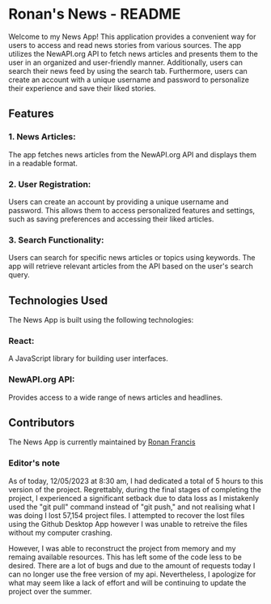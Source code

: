 # Ronan's News - README

Welcome to my News App! This application provides a convenient way for users to access and read news stories from various sources. The app utilizes the NewAPI.org API to fetch news articles and presents them to 
the user in an organized and user-friendly manner. Additionally, users can search their news feed by using the search tab. Furthermore, users can create an account
with a unique username and password to personalize their experience and save their liked stories.
## Features
### 1. News Articles:
   The app fetches news articles from the NewAPI.org API and displays them in a readable format.
### 2. User Registration:
   Users can create an account by providing a unique username and password. 
   This allows them to access personalized features and settings, such as saving preferences and accessing their liked articles.
### 3. Search Functionality: 
  Users can search for specific news articles or topics using keywords. The app will retrieve relevant articles from the API based on the user's search query.
  
  
 ## Technologies Used
   The News App is built using the following technologies:

### React: 
  A JavaScript library for building user interfaces.
### NewAPI.org API:
  Provides access to a wide range of news articles and headlines.

## Contributors
The News App is currently maintained by [Ronan Francis](https://github.com/Ronan-Francis/RonansNews) 

### Editor's note
As of today, 12/05/2023 at 8:30 am, I had dedicated a total of 5 hours to this version of the project. Regrettably, during the final stages of completing the project, I experienced a significant setback due to data loss as I mistakenly used the "git pull" command instead of "git push," and not realising what I was doing I lost 57,154 project files. I attempted to recover the lost files using the Github Desktop App however I was unable to retreive the files without my computer crashing.

However, I was able to reconstruct the project from memory and my remaing available resources. This has left some of the code less to be desired. There are a lot of bugs and due to the amount of requests today I can no longer use the free version of my api. Nevertheless, I apologize for what may seem like a lack of effort and will be continuing to update the project over the summer.  
